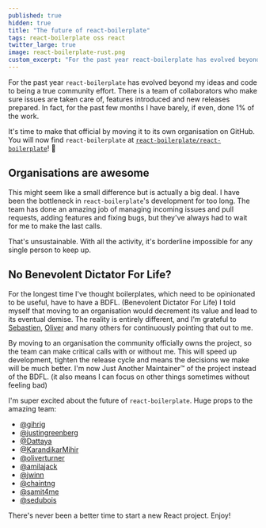 ```yaml
---
published: true
hidden: true
title: "The future of react-boilerplate"
tags: react-boilerplate oss react
twitter_large: true
image: react-boilerplate-rust.png
custom_excerpt: "For the past year react-boilerplate has evolved beyond my ideas and code to being a true community effort so I'm moving it to its own organisation on GitHub."
---
```


For the past year `react-boilerplate` has evolved beyond my ideas and code to being a true community effort. There is a team of collaborators who make sure issues are taken care of, features introduced and new releases prepared. In fact, for the past few months I have barely, if even, done 1% of the work.

It's time to make that official by moving it to its own organisation on GitHub. You will now find `react-boilerplate` at [`react-boilerplate/react-boilerplate`](https://github.com/react-boilerplate/react-boilerplate)! 🎉

## Organisations are awesome

This might seem like a small difference but is actually a big deal. I have been the bottleneck in `react-boilerplate`'s development for too long. The team has done an amazing job of managing incoming issues and pull requests, adding features and fixing bugs, but they've always had to wait for me to make the last calls.

That's unsustainable. With all the activity, it's borderline impossible for any single person to keep up.

## No Benevolent Dictator For Life?

For the longest time I've thought boilerplates, which need to be opinionated to be useful, have to have a BDFL. (Benevolent Dictator For Life) I told myself that moving to an organisation would decrement its value and lead to its eventual demise. The reality is entirely different, and I'm grateful to [Sebastien](https://twitter.com/semdubois), [Oliver](https://twitter.com/oliverturner) and many others for continuously pointing that out to me.

By moving to an organisation the community officially owns the project, so the team can make critical calls with or without me. This will speed up development, tighten the release cycle and means the decisions we make will be much better. I'm now Just Another Maintainer™️ of the project instead of the BDFL. (it also means I can focus on other things sometimes without feeling bad)

I'm super excited about the future of `react-boilerplate`. Huge props to the amazing team:

- [@gihrig](https://github.com/gihrig)
- [@justingreenberg](https://github.com/justingreenberg)
- [@Dattaya](https://github.com/Dattaya)
- [@KarandikarMihir](https://github.com/KarandikarMihir)
- [@oliverturner](https://github.com/oliverturner)
- [@amilajack](https://github.com/amilajack)
- [@jwinn](https://github.com/jwinn)
- [@chaintng](https://github.com/chaintng)
- [@samit4me](https://github.com/samit4me)
- [@sedubois](https://github.com/sedubois)

There's never been a better time to start a new React project. Enjoy!
